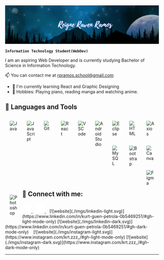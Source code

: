 <!--# 🌌 Reigne Raven Ramos-->
<p align = "center" ><img align="center" src="https://github.com/ReigneRaven/ReigneRaven/blob/main/img/raven-readme-header.png" /></p>

**`Information Technology Student(WebDev)`**
 
I am an aspiring Web Developer and is currently studying Bachelor of Science in Information Technology.

📫  You can contact me at [rpramos.school@gmail.com](mailto:rpramos.school@gmail.com)
*   🌱  I'm currently learning React and Graphic Designing
*   🎯  Hobbies: Playing piano, reading manga and watching anime.
 
<h2>🧰 Languages and Tools</h2>
<img align="left" alt="Java" width="26px" style="padding:15px;" src="https://cdn.jsdelivr.net/gh/devicons/devicon@latest/icons/java/java-original.svg" />
<img align="left" alt="JavaScript" width="26px" style="padding:15px;" src="https://cdn.jsdelivr.net/gh/devicons/devicon@latest/icons/javascript/javascript-original.svg" />
<img align="left" alt="Git" width="26px" style="padding:15px;" src="https://cdn.jsdelivr.net/gh/devicons/devicon/icons/git/git-original.svg" />
<img align="left" alt="React" width="26px" style="padding:15px;" src="https://cdn.jsdelivr.net/gh/devicons/devicon/icons/react/react-original.svg" />
<img align="left" alt="VSCode" width="26px" style="padding:15px;" src="https://cdn.jsdelivr.net/gh/devicons/devicon/icons/vscode/vscode-original.svg" />
<img align="left" alt="AndroidStudio" width="26px" style="padding:15px;" src="https://cdn.jsdelivr.net/gh/devicons/devicon/icons/androidstudio/androidstudio-original.svg" />
<img align="left" alt="Eclipse" width="26px" style="padding:15px;" src="https://cdn.jsdelivr.net/gh/devicons/devicon@latest/icons/eclipse/eclipse-original.svg" />
<img align="left" alt="HTML" width="26px" style="padding:15px;" src="https://cdn.jsdelivr.net/gh/devicons/devicon@latest/icons/html5/html5-original.svg" />
<img align="left" alt="Axios" width="26px" style="padding:15px;" src="https://cdn.jsdelivr.net/gh/devicons/devicon@latest/icons/axios/axios-plain.svg" />
<img align="left" alt="MySQL" width="26px" style="padding:15px;" src="https://cdn.jsdelivr.net/gh/devicons/devicon@latest/icons/mysql/mysql-original.svg" />
<img align="left" alt="Bootstrap" width="26px" style="padding:15px;" src="https://cdn.jsdelivr.net/gh/devicons/devicon@latest/icons/bootstrap/bootstrap-original.svg" />
<img align="left" alt="Canva" width="26px" style="padding:15px;" src="https://cdn.jsdelivr.net/gh/devicons/devicon@latest/icons/canva/canva-original.svg" />
<img align="left" alt="Figma" width="26px" style="padding:15px;" src="https://cdn.jsdelivr.net/gh/devicons/devicon@latest/icons/figma/figma-original.svg" />
<img align="left" alt="Photoshop" width="26px" style="padding:15px;" src="https://cdn.jsdelivr.net/gh/devicons/devicon@latest/icons/photoshop/photoshop-original.svg" />
          
<br />
<br />

<h2>🌴 Connect with me:</h2>

<a href="https://www.facebook.com/reigneraven.ramos/">
  <picture>
    <source media="(prefers-color-scheme: dark)" srcset="https://github.com/ReigneRaven/ReigneRaven/blob/main/img/facebook-light.svg">
    <source media="(prefers-color-scheme: light)" srcset="https://github.com/ReigneRaven/ReigneRaven/blob/main/img/facebook-dark.svg">
    <img alt="Facebook logo" src="https://github.com/ReigneRaven/ReigneRaven/blob/main/img/facebook-dark.svg" height="30">
  </picture>
</a>
&nbsp;
<a href="https://github.com/ReigneRaven">
  <picture>
    <source media="(prefers-color-scheme: dark)" srcset="https://github.com/ReigneRaven/ReigneRaven/blob/main/img/github-light.svg">
    <source media="(prefers-color-scheme: light)" srcset="https://github.com/ReigneRaven/ReigneRaven/blob/main/img/github-dark.svg">
    <img alt="Github logo" src="https://github.com/ReigneRaven/ReigneRaven/blob/main/img/facebook-dark.svg" height="32">
  </picture>
</a>
&nbsp;&nbsp;
[![website](./imgs/linkedin-light.svg)](https://www.linkedin.com/in/kurt-guen-petrola-0b5469251/#gh-light-mode-only)
[![website](./imgs/linkedin-dark.svg)](https://www.linkedin.com/in/kurt-guen-petrola-0b5469251/#gh-dark-mode-only)
&nbsp;&nbsp;
[![website](./imgs/instagram-light.svg)](https://www.instagram.com/krt.zzz_/#gh-light-mode-only)
[![website](./imgs/instagram-dark.svg)](https://www.instagram.com/krt.zzz_/#gh-dark-mode-only)

------------------------------
<!--<a href="https://discord.com/users/866124582673842186"><img align="left" src="https://lanyard.cnrad.dev/api/866124582673842186?borderRadius=8px&hideDiscrim=true"/></a> -->

<!-- <img alt="doggo" width="auto" src="https://mir-s3-cdn-cf.behance.net/project_modules/1400/74731f76965389.5c7945b0cfcc3.gif"> -->
